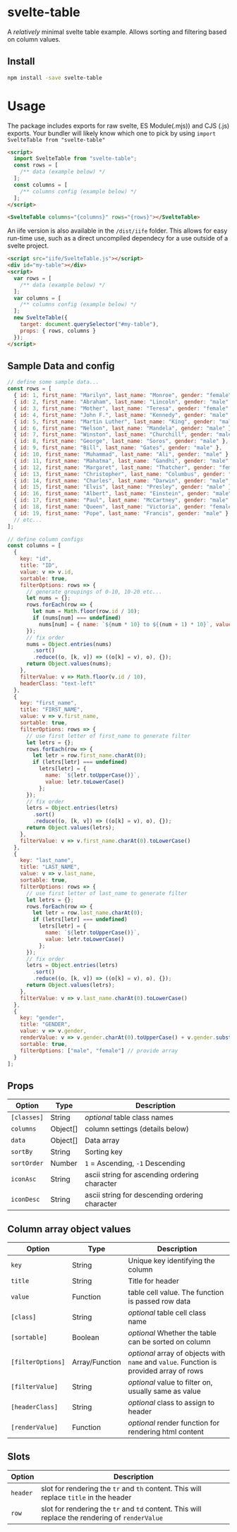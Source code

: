 # svelte-table

A _relatively_ minimal svelte table example. Allows sorting and filtering based on column values.

## Install

```sh
npm install -save svelte-table
```

# Usage

The package includes exports for raw svelte, ES Module(.mjs)) and CJS (.js) exports. Your bundler will likely know which one to pick by using `import SvelteTable from "svelte-table"`

```html
<script>
  import SvelteTable from "svelte-table";
  const rows = [
    /** data (example below) */
  ];
  const columns = [
    /** columns config (example below) */
  ];
</script>

<SvelteTable columns="{columns}" rows="{rows}"></SvelteTable>
```

An iife version is also available in the `/dist/iife` folder. This allows for easy run-time use, such as a direct uncompiled dependecy for a use outside of a svelte project.

```html
<script src="iife/SvelteTable.js"></script>
<div id="my-table"></div>
<script>
  var rows = [
    /** data (example below) */
  ];
  var columns = [
    /** columns config (example below) */
  ];
  new SvelteTable({
    target: document.querySelector("#my-table"),
    props: { rows, columns }
  });
</script>
```

## Sample Data and config

```js
// define some sample data...
const rows = [
  { id: 1, first_name: "Marilyn", last_name: "Monroe", gender: "female" },
  { id: 2, first_name: "Abraham", last_name: "Lincoln", gender: "male" },
  { id: 3, first_name: "Mother", last_name: "Teresa", gender: "female" },
  { id: 4, first_name: "John F.", last_name: "Kennedy", gender: "male" },
  { id: 5, first_name: "Martin Luther", last_name: "King", gender: "male" },
  { id: 6, first_name: "Nelson", last_name: "Mandela", gender: "male" },
  { id: 7, first_name: "Winston", last_name: "Churchill", gender: "male" },
  { id: 8, first_name: "George", last_name: "Soros", gender: "male" },
  { id: 9, first_name: "Bill", last_name: "Gates", gender: "male" },
  { id: 10, first_name: "Muhammad", last_name: "Ali", gender: "male" },
  { id: 11, first_name: "Mahatma", last_name: "Gandhi", gender: "male" },
  { id: 12, first_name: "Margaret", last_name: "Thatcher", gender: "female" },
  { id: 13, first_name: "Christopher", last_name: "Columbus", gender: "male" },
  { id: 14, first_name: "Charles", last_name: "Darwin", gender: "male" },
  { id: 15, first_name: "Elvis", last_name: "Presley", gender: "male" },
  { id: 16, first_name: "Albert", last_name: "Einstein", gender: "male" },
  { id: 17, first_name: "Paul", last_name: "McCartney", gender: "male" },
  { id: 18, first_name: "Queen", last_name: "Victoria", gender: "female" },
  { id: 19, first_name: "Pope", last_name: "Francis", gender: "male" }
  // etc...
];

// define column configs
const columns = [
  {
    key: "id",
    title: "ID",
    value: v => v.id,
    sortable: true,
    filterOptions: rows => {
      // generate groupings of 0-10, 10-20 etc...
      let nums = {};
      rows.forEach(row => {
        let num = Math.floor(row.id / 10);
        if (nums[num] === undefined)
          nums[num] = { name: `${num * 10} to ${(num + 1) * 10}`, value: num };
      });
      // fix order
      nums = Object.entries(nums)
        .sort()
        .reduce((o, [k, v]) => ((o[k] = v), o), {});
      return Object.values(nums);
    },
    filterValue: v => Math.floor(v.id / 10),
    headerClass: "text-left"
  },
  {
    key: "first_name",
    title: "FIRST_NAME",
    value: v => v.first_name,
    sortable: true,
    filterOptions: rows => {
      // use first letter of first_name to generate filter
      let letrs = {};
      rows.forEach(row => {
        let letr = row.first_name.charAt(0);
        if (letrs[letr] === undefined)
          letrs[letr] = {
            name: `${letr.toUpperCase()}`,
            value: letr.toLowerCase()
          };
      });
      // fix order
      letrs = Object.entries(letrs)
        .sort()
        .reduce((o, [k, v]) => ((o[k] = v), o), {});
      return Object.values(letrs);
    },
    filterValue: v => v.first_name.charAt(0).toLowerCase()
  },
  {
    key: "last_name",
    title: "LAST_NAME",
    value: v => v.last_name,
    sortable: true,
    filterOptions: rows => {
      // use first letter of last_name to generate filter
      let letrs = {};
      rows.forEach(row => {
        let letr = row.last_name.charAt(0);
        if (letrs[letr] === undefined)
          letrs[letr] = {
            name: `${letr.toUpperCase()}`,
            value: letr.toLowerCase()
          };
      });
      // fix order
      letrs = Object.entries(letrs)
        .sort()
        .reduce((o, [k, v]) => ((o[k] = v), o), {});
      return Object.values(letrs);
    },
    filterValue: v => v.last_name.charAt(0).toLowerCase()
  },
  {
    key: "gender",
    title: "GENDER",
    value: v => v.gender,
    renderValue: v => v.gender.charAt(0).toUpperCase() + v.gender.substring(1), // capitalize
    sortable: true,
    filterOptions: ["male", "female"] // provide array
  }
];
```

## Props

| Option      | Type     | Description                                    |
| ----------- | -------- | ---------------------------------------------- |
| `[classes]`   | String | _optional_ table class names                 |
| `columns`   | Object[] | column settings (details below)                |
| `data`      | Object[] | Data array                                     |
| `sortBy`    | String   | Sorting key                                    |
| `sortOrder` | Number   | `1` = Ascending, `-1` Descending               |
| `iconAsc`   | String   | ascii string for ascending ordering character  |
| `iconDesc`  | String   | ascii string for descending ordering character |

## Column array object values

| Option            | Type           | Description                                                                             |
| ----------------- | -------------- | --------------------------------------------------------------------------------------- |
| `key`             | String         | Unique key identifying the column                                                       |
| `title`           | String         | Title for header                                                                        |
| `value`           | Function       | table cell value. The function is passed row data                                       |
| `[class]`         | String         | _optional_ table cell class name                                                        |
| `[sortable]`      | Boolean        | _optional_ Whether the table can be sorted on column                                    |
| `[filterOptions]` | Array/Function | _optional_ array of objects with `name` and `value`. Function is provided array of rows |
| `[filterValue]`   | String         | _optional_ value to filter on, usually same as value                                    |
| `[headerClass]`   | String         | _optional_ class to assign to header                                                    |
| `[renderValue]`   | Function       | _optional_ render function for rendering html content                                   |

## Slots

| Option   | Description                                                                                    |
| -------- | ---------------------------------------------------------------------------------------------- |
| `header` | slot for rendering the `tr` and `th` content. This will replace `title` in the header          |
| `row`    | slot for rendering the `tr` and `td` content. This will replace the rendering of `renderValue` |
